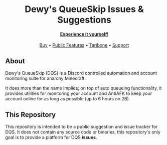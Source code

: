 <h1 align="center">
  Dewy's QueueSkip Issues & Suggestions
  <br>
</h1>

<h4 align="center"><a href="https://discord.gg/8mWZqv5">Experience it yourself!</a></h4>

<p align="center">
  <a href="https://dqs.dewy.dev/buy/">Buy</a>
  •
  <a href="https://dqs.dewy.dev/features/">Public Features</a>
  •
  <a href="https://dqs.dewy.dev/features/#taribone-commands">Taribone</a>
  •
  <a href="https://dqs.dewy.dev/support/">Support</a>
</p>

## About

Dewy's QueueSkip (DQS) is a Discord controlled automation and account monitoring suite for anarchy Minecraft.

It does more than the name implies; on top of auto queueing functionality, it provides utilities for monitoring your account and AntiAFK to keep your account online for as long as possible (up to 6 hours on 2B).

## This Repository

This repository is intended to be a public suggestion and issue tracker for DQS. It does not contain any source code or binaries, this repository's only goal is to provide a platform for DQS **issues**.

